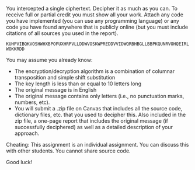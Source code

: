 You intercepted a single ciphertext. Decipher it as much as you can. To receive full or partial credit you must show all your work. Attach any code you have implemented (you can use any programming language) or any code you have found anywhere that is publicly online (but you must include citations of all sources you used in the report).

`KUHPVIBQKVOSHWHXBPOFUXHRPVLLDDWVOSKWPREDDVVIDWQRBHBGLLBBPKQUNRVOHQEIRLWOKKRDD`

You may assume you already know:

- The encryption/decryption algorithm is a combination of columnar transposition and simple shift substitution
- The key length is less than or equal to 10 letters long
- The original message is in English
- The original message contains only letters (i.e., no punctuation marks, numbers, etc).
- You will submit a .zip file on Canvas that includes all the source code, dictionary files, etc. that you used to decipher this. Also included in the zip file, a one-page report that includes the original message (if successfully deciphered) as well as a detailed description of your approach.

Cheating: This assignment is an individual assignment. You can discuss this with other students. You cannot share source code.

Good luck!
